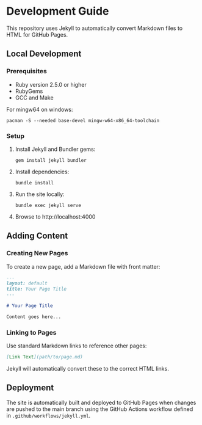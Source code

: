 # Development Guide

This repository uses Jekyll to automatically convert Markdown files to HTML for GitHub Pages.

## Local Development

### Prerequisites

- Ruby version 2.5.0 or higher
- RubyGems
- GCC and Make

For mingw64 on windows:

   ```
   pacman -S --needed base-devel mingw-w64-x86_64-toolchain
   ```

### Setup

1. Install Jekyll and Bundler gems:
   ```
   gem install jekyll bundler
   ```

2. Install dependencies:
   ```
   bundle install
   ```

3. Run the site locally:
   ```
   bundle exec jekyll serve
   ```

4. Browse to http://localhost:4000

## Adding Content

### Creating New Pages

To create a new page, add a Markdown file with front matter:

```markdown
---
layout: default
title: Your Page Title
---

# Your Page Title

Content goes here...
```

### Linking to Pages

Use standard Markdown links to reference other pages:

```markdown
[Link Text](path/to/page.md)
```

Jekyll will automatically convert these to the correct HTML links.

## Deployment

The site is automatically built and deployed to GitHub Pages when changes are pushed to the main branch using the GitHub Actions workflow defined in `.github/workflows/jekyll.yml`.
